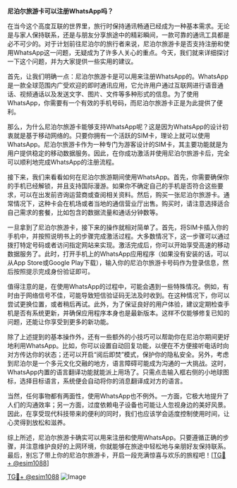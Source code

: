 **尼泊尔旅游卡可以注册WhatsApp吗？**

在当今这个高度互联的世界里，旅行时保持通讯畅通已经成为一种基本需求。无论是与家人保持联系，还是与朋友分享旅途中的精彩瞬间，一款可靠的通讯工具都是必不可少的。对于计划前往尼泊尔的旅行者来说，尼泊尔旅游卡是否支持注册和使用WhatsApp这一问题，无疑成为了许多人关心的重点。今天，我们就来详细探讨一下这个问题，并为大家提供一些实用的建议。

首先，让我们明确一点：尼泊尔旅游卡是可以用来注册WhatsApp的。WhatsApp是一款全球范围内广受欢迎的即时通讯应用，它允许用户通过互联网进行语音通话、视频通话以及发送文字、图片、文件等多种形式的信息。为了使用WhatsApp，你需要有一个有效的手机号码，而尼泊尔旅游卡正是为此提供了便利。

那么，为什么尼泊尔旅游卡能够支持WhatsApp呢？这是因为WhatsApp的设计初衷就是基于移动网络的。只要你拥有一个活跃的SIM卡，理论上就可以使用WhatsApp。尼泊尔旅游卡作为一种专门为游客设计的SIM卡，其主要功能就是为用户提供稳定的移动数据服务。因此，在你成功激活并使用尼泊尔旅游卡后，完全可以顺利地完成WhatsApp的注册流程。

接下来，我们来看看如何在尼泊尔旅游期间使用WhatsApp。首先，你需要确保你的手机已经解锁，并且支持国际漫游。如果你不确定自己的手机是否符合这些要求，可以在出发前咨询运营商或查阅相关资料。然后，购买一张尼泊尔旅游卡。通常情况下，这种卡会在机场或者当地的通信营业厅出售。购买时，请注意选择适合自己需求的套餐，比如包含的数据流量和通话分钟数等。

一旦拿到了尼泊尔旅游卡，接下来的操作就相对简单了。首先，将SIM卡插入你的手机中，并按照说明书上的步骤完成激活过程。大多数情况下，这一步骤可以通过拨打特定号码或者访问指定网站来实现。激活完成后，你可以开始享受高速的移动数据服务了。此时，打开手机上的WhatsApp应用程序（如果没有安装的话，可以从App Store或Google Play下载），输入你的尼泊尔旅游卡号码作为登录信息，然后按照提示完成身份验证即可。

值得注意的是，在使用WhatsApp的过程中，可能会遇到一些特殊情况。例如，有时由于网络信号不佳，可能导致短信验证码无法及时收到。在这种情况下，你可以尝试更换位置，或者稍后再试。此外，为了保证良好的用户体验，建议定期检查手机是否有系统更新，并确保应用程序本身也是最新版本。这样不仅能够修复已知的问题，还能让你享受到更多的新功能。

除了上述提到的基本操作外，还有一些额外的小技巧可以帮助你在尼泊尔期间更好地利用WhatsApp。比如，你可以设置自动回复功能，以便在不方便接听电话时向对方传达你的状态；还可以开启“阅后即焚”模式，保护你的隐私安全。另外，考虑到尼泊尔是一个多元文化交融的地方，语言障碍可能成为沟通的一大挑战。这时，WhatsApp内置的语言翻译功能就能派上用场了。只需点击输入框右侧的小地球图标，选择目标语言，系统便会自动将你的消息翻译成对方的语言。

当然，任何事物都有两面性，使用WhatsApp也不例外。一方面，它极大地提升了人们的沟通效率；另一方面，过度依赖电子设备也可能让人忽视身边的美好风景。因此，在享受现代科技带来的便利的同时，我们也应该学会适度控制使用时间，让心灵得到放松和滋养。

综上所述，尼泊尔旅游卡确实可以用来注册和使用WhatsApp。只要遵循正确的步骤，并注意维护良好的上网环境，你就能够在旅途中轻松地与亲朋好友保持联系。最后，别忘了带上你的尼泊尔旅游卡，开启一段充满惊喜与欢乐的旅程吧！[[TG💪+ @esim1088](https://t.me/s/esim1088)]

[TG💪+ @esim1088](https://t.me/s/esim1088) ![Image](https://i.postimg.cc/4NQfJmqS/Snipaste-2025-05-13-00-14-12.png)